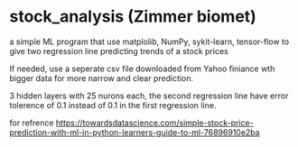 # stock_analysis (Zimmer biomet)
a simple ML program that use matplolib, NumPy, sykit-learn, tensor-flow to give two regression line predicting trends of a stock prices


If needed, use a seperate csv file downloaded from Yahoo finiance wth bigger data for more narrow and clear prediction. 


3 hidden layers with 25 nurons each, the second regression line have error tolerence of 0.1 instead of 0.1 in the first regression line.




for refrence 
https://towardsdatascience.com/simple-stock-price-prediction-with-ml-in-python-learners-guide-to-ml-76896910e2ba
